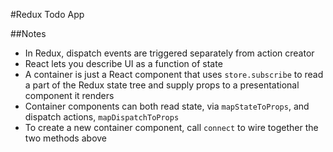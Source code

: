 #Redux Todo App

##Notes

* In Redux, dispatch events are triggered separately from action creator
* React lets you describe UI as a function of state
* A container is just a React component that uses `store.subscribe` to read a 
part of the Redux state tree and supply props to a presentational component it renders
* Container components can both read state, via `mapStateToProps`, and dispatch actions, `mapDispatchToProps`
* To create a new container component, call `connect` to wire together the two methods above